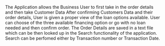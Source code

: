 
The Application allows the Business User to first take in the order details and then take Customer Data 
After confirming Customers Data and their order details, User is given a proper view of the loan options available.
User can choose of the three available financing option or go with no loan needed and then confirm order. The Order 
Details are saved in a text file which can be then looked up in the Search functionality of the application. Search 
can be perfomed either by Transaction number or Transaction Date.

